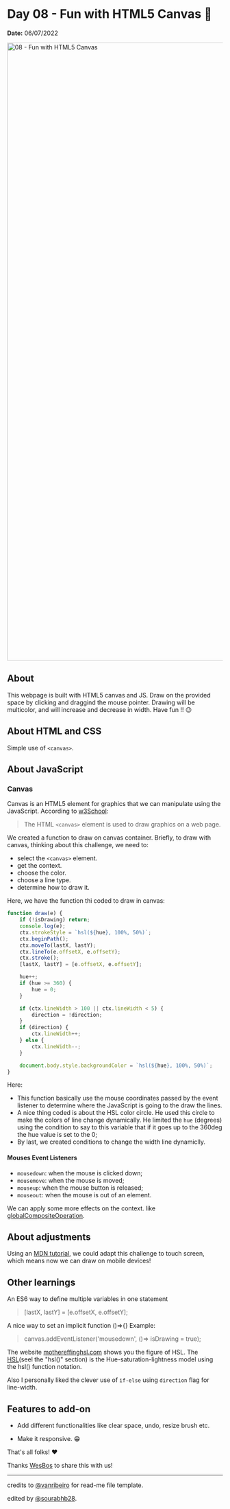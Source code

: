 # Day 08 - Fun with HTML5 Canvas 🌈

**Date:** 06/07/2022

<img width="1440" alt="08 - Fun with HTML5 Canvas" src="https://user-images.githubusercontent.com/93050571/177490705-ae052b28-785f-4385-8ae4-23612acae2e3.png">

## About

This webpage is built with HTML5 canvas and JS. Draw on the provided space by clicking and draggind the mouse pointer. Drawing will be multicolor, and will increase and decrease in width. Have fun !! 😉

## About HTML and CSS

Simple use of `<canvas>`.

## About JavaScript

### Canvas

Canvas is an HTML5 element for graphics that we can manipulate using the JavaScript. According to [w3School](https://www.w3schools.com/html/html5_canvas.asp):

> The HTML `<canvas>` element is used to draw graphics on a web page.

We created a function to draw on canvas container. Briefly, to draw with canvas, thinking about this challenge, we need to:

- select the `<canvas>` element.
- get the context.
- choose the color.
- choose a line type.
- determine how to draw it.

Here, we have the function thi coded to draw in canvas:

```javascript
function draw(e) {
    if (!isDrawing) return;
    console.log(e);
    ctx.strokeStyle = `hsl(${hue}, 100%, 50%)`;
    ctx.beginPath();
    ctx.moveTo(lastX, lastY);
    ctx.lineTo(e.offsetX, e.offsetY);
    ctx.stroke();
    [lastX, lastY] = [e.offsetX, e.offsetY];

    hue++;
    if (hue >= 360) {
        hue = 0;
    }

    if (ctx.lineWidth > 100 || ctx.lineWidth < 5) {
        direction = !direction;
    }
    if (direction) {
        ctx.lineWidth++;
    } else {
        ctx.lineWidth--;
    }

    document.body.style.backgroundColor = `hsl(${hue}, 100%, 50%)`;
}
```

Here:
- This function basically use the mouse coordinates passed by the event listener to determine where the JavaScript is going to the draw the lines.
- A nice thing  coded is about the HSL color circle. He used this circle to make the colors of line change dynamically. He limited the `hue` (degrees) using the condition to say to this variable that if it goes up to the 360deg the hue value is set to the 0;
- By last, we created conditions to change the width line dynamiclly.

#### Mouses Event Listeners

- `mousedown`: when the mouse is clicked down;
- `mousemove`: when the mouse is moved;
- `mouseup`: when the mouse button is released;
- `mouseout`: when the mouse is out of an element.


We can apply some more effects on the context.
like [globalCompositeOperation](https://developer.mozilla.org/en-US/docs/Web/API/CanvasRenderingContext2D/globalCompositeOperation).

## About adjustments 

Using an [MDN tutorial](https://developer.mozilla.org/en-US/docs/Web/API/Pointer_events/Using_Pointer_Events), we could adapt this challenge to touch screen, which means now we can draw on mobile devices! 

## Other learnings 

An ES6 way to define multiple variables in one statement

>[lastX, lastY] = [e.offsetX, e.offsetY];

A nice way to set an implicit function
()=>{}
Example:
>canvas.addEventListener('mousedown', ()=> isDrawing = true);

The website [mothereffinghsl.com](https://mothereffinghsl.com) shows you the figure of HSL. The [HSL](https://developer.mozilla.org/en-US/docs/Web/CSS/color_value)(seel the "hsl()" section) is the Hue-saturation-lightness model using the hsl() function notation.

Also I personally liked the clever use of `if-else` using `direction` flag for line-width.

## Features to add-on

- Add different functionalities like clear space, undo, resize brush etc. 

- Make it responsive. 😁

That's all folks! ❤️

Thanks [WesBos](https://github.com/wesbos) to share this with us! 

---

credits to [@vanribeiro](https://github.com/vanribeiro) for read-me file template.

edited by [@sourabhb28](https://github.com/sourabhb28).
